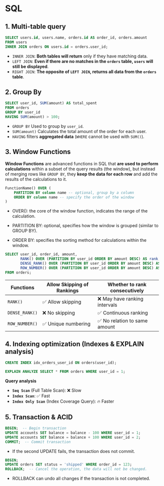 # SQL
## 1. Multi-table query
```sql
SELECT users.id, users.name, orders.id AS order_id, orders.amount
FROM users
INNER JOIN orders ON users.id = orders.user_id;
```

- `INNER JOIN`: **Both tables will return** only if they have matching data.
- `LEFT JOIN`: **Even if there are no matches in the `orders` table, `users` will still be displayed**.
- `RIGHT JOIN`: **The opposite of `LEFT JOIN`, returns all data from the `orders` table**.
## 2. Group By
```sql
SELECT user_id, SUM(amount) AS total_spent
FROM orders
GROUP BY user_id
HAVING SUM(amount) > 100;
```
- `GROUP BY` Used to group by `user_id`.
- `SUM(amount)` Calculates the total amount of the order for each user.
- `HAVING` filters **aggregated data** (`WHERE` cannot be used with `SUM()`).
## 3. Window Functions
**Window Functions** are advanced functions in SQL that **are used to perform calculations** within a subset of the query results (the window), but instead of merging rows like `GROUP BY`, they **keep the data for each row** and add the results of the calculations to it.

```sql
FunctionName() OVER (
    PARTITION BY column name -- optional, group by a column
    ORDER BY column name -- specify the order of the window
)
```
 - OVER(): the core of the window function, indicates the range of the calculation.

 - PARTITION BY: optional, specifies how the window is grouped (similar to GROUP BY).

 - ORDER BY: specifies the sorting method for calculations within the window.
```sql
SELECT user_id, order_id, amount,
       RANK() OVER (PARTITION BY user_id ORDER BY amount DESC) AS rank,
       DENSE_RANK() OVER (PARTITION BY user_id ORDER BY amount DESC) AS dense_rank,
       ROW_NUMBER() OVER (PARTITION BY user_id ORDER BY amount DESC) AS row_number
FROM orders;
```

| Functions | Allow Skipping of Rankings | Whether to rank consecutively |
| -------------- | ------------ | ---------------- |
| `RANK()` | ✅ Allow skipping | ❌ May have ranking intervals |
| `DENSE_RANK()` | ❌ No skipping | ✅ Continuous ranking |
| `ROW_NUMBER()` | ✅ Unique numbering | ✅ No relation to same amount |

## 4. Indexing optimization (Indexes & EXPLAIN analysis)
```sql
CREATE INDEX idx_orders_user_id ON orders(user_id);
```
```sql
EXPLAIN ANALYZE SELECT * FROM orders WHERE user_id = 1;
```
**Query analysis**

- **`Seq Scan`** (Full Table Scan): ❌ Slow
- **`Index Scan`**: ✅ Fast
- **`Index Only Scan`** (Index Coverage Query): 🔥 Faster
## 5. Transaction & ACID
```sql
BEGIN;  -- Begin transaction
UPDATE accounts SET balance = balance - 100 WHERE user_id = 1;
UPDATE accounts SET balance = balance + 100 WHERE user_id = 2;
COMMIT;  -- Commit transaction
```
 - If the second UPDATE fails, the transaction does not commit.
```sql
BEGIN;
UPDATE orders SET status = 'shipped' WHERE order_id = 123;
ROLLBACK;  -- Cancel the operation, the data will not be changed.

```
 - ROLLBACK can undo all changes if the transaction is not completed.